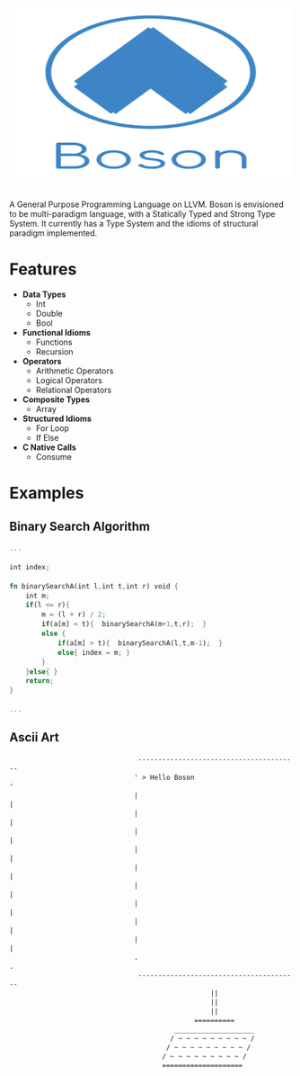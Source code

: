 <p align="center">
  <img  height="300" width="700" src="https://github.com/JagratPatkar/Boson/blob/main/img/Boson%20Logo.svg"/>
</p>



#
A General Purpose Programming Language on LLVM. Boson is envisioned to be multi-paradigm
language, with a Statically Typed and Strong Type System. It currently has a Type System 
and the idioms of structural paradigm implemented.




# Features

* __Data Types__
  * Int
  * Double
  * Bool
* __Functional Idioms__
   * Functions 
   * Recursion
* __Operators__
  * Arithmetic Operators
  * Logical Operators
  * Relational Operators
* __Composite Types__
  * Array
* __Structured Idioms__
  * For Loop
  * If Else
* __C Native Calls__
  * Consume

# Examples 



## Binary Search Algorithm

```rust
...

int index;

fn binarySearchA(int l,int t,int r) void {
    int m;
    if(l <= r){
        m = (l + r) / 2;
        if(a[m] < t){  binarySearchA(m+1,t,r);  }
        else {
            if(a[m] > t){  binarySearchA(l,t,m-1);  }
            else{ index = m; }
        }
    }else{ }
    return;
}

...

```


## Ascii Art


```
                                ----------------------------------------                                        
                               ' > Hello Boson                          '                                       
                               |                                        |                                       
                               |                                        |                                       
                               |                                        |                                       
                               |                                        |                                       
                               |                                        |                                       
                               |                                        |                                       
                               |                                        |                                       
                               |                                        |                                       
                               |                                        |                                       
                               .                                        .                                       
                                ----------------------------------------                                        
                                                  ||                                                           
                                                  ||                                                           
                                                  ||                                                           
                                              ==========                                                       
                                         ____________________                                                  
                                        / ~ ~ ~ ~ ~ ~ ~ ~ ~ /                                                 
                                       / ~ ~ ~ ~ ~ ~ ~ ~ ~ /                                                
                                      / ~ ~ ~ ~ ~ ~ ~ ~ ~ /                                               
                                      ====================                                               

```
